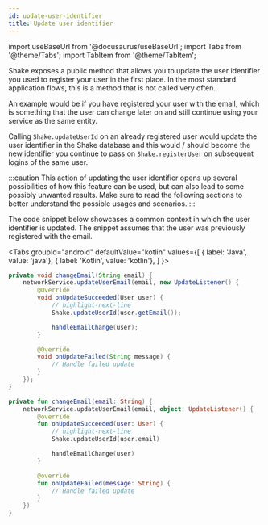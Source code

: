 ```yaml
---
id: update-user-identifier
title: Update user identifier
---
```

import useBaseUrl from '@docusaurus/useBaseUrl';
import Tabs from '@theme/Tabs';
import TabItem from '@theme/TabItem';

Shake exposes a public method that allows you to update the user identifier you used to register your user in the first place.
In the most standard application flows, this is a method that is not called very often.

An example would be if you have registered your user with the email, which is something that the user can change later on and still continue using your service as the same entity.

Calling `Shake.updateUserId` on an already registered user would update the user identifier in the Shake database and this would / should become the new identifier 
you continue to pass on `Shake.registerUser` on subsequent logins of the same user.

:::caution
This action of updating the user identifier opens up several possibilities of how this feature can be used, but can also lead to some possibly unwanted 
results. Make sure to read the following sections to better understand the possible usages and scenarios.
:::

The code snippet below showcases a common context in which the user identifier is updated. The snippet assumes that the user was previously
registered with the email.

<Tabs
  groupId="android"
  defaultValue="kotlin"
  values={[
    { label: 'Java', value: 'java'},
    { label: 'Kotlin', value: 'kotlin'},
  ]
}>

<TabItem value="java">

```java title="SettingsActivity.java"
private void changeEmail(String email) {
    networkService.updateUserEmail(email, new UpdateListener() {
        @Override
        void onUpdateSucceeded(User user) {
            // highlight-next-line
            Shake.updateUserId(user.getEmail());     

            handleEmailChange(user);   
        }

        @Override
        void onUpdateFailed(String message) {
            // Handle failed update   
        }
    });
}
```

</TabItem>

<TabItem value="kotlin">

```kotlin title="SettingsActivity.kt"
private fun changeEmail(email: String) {
    networkService.updateUserEmail(email, object: UpdateListener() {
        @override
        fun onUpdateSucceeded(user: User) {
            // highlight-next-line
            Shake.updateUserId(user.email) 

            handleEmailChange(user) 
        }

        @override
        fun onUpdateFailed(message: String) {
            // Handle failed update
        }
    })
}
```

</TabItem>
</Tabs>
